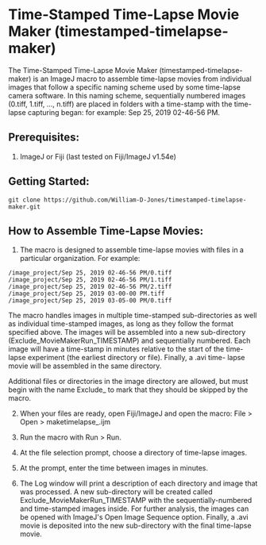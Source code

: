 # Time-Stamped Time-Lapse Movie Maker (timestamped-timelapse-maker)

The Time-Stamped Time-Lapse Movie Maker (timestamped-timelapse-maker) is an
ImageJ macro to assemble time-lapse movies from individual images that follow
a specific naming scheme used by some time-lapse camera software. In this
naming scheme, sequentially numbered images (0.tiff, 1.tiff, ..., n.tiff) are
placed in folders with a time-stamp with the time-lapse capturing began: 
for example: Sep 25, 2019 02-46-56 PM.

## Prerequisites:

1. ImageJ or Fiji (last tested on Fiji/ImageJ v1.54e)

## Getting Started:

```
git clone https://github.com/William-D-Jones/timestamped-timelapse-maker.git
```

## How to Assemble Time-Lapse Movies:

1. The macro is designed to assemble time-lapse movies with files in a
particular organization. For example:
```
/image_project/Sep 25, 2019 02-46-56 PM/0.tiff
/image_project/Sep 25, 2019 02-46-56 PM/1.tiff
/image_project/Sep 25, 2019 02-46-56 PM/2.tiff
/image_project/Sep 25, 2019 03-00-00 PM.tiff
/image_project/Sep 25, 2019 03-05-00 PM/0.tiff
```
The macro handles images in multiple time-stamped sub-directories as well
as individual time-stamped images, as long as they follow the format specified
above. The images will be assembled into a new sub-directory
(Exclude_MovieMakerRun_TIMESTAMP) and sequentially numbered.
Each image will have a time-stamp in minutes relative to the start of the
time-lapse experiment (the earliest directory or file). Finally, a .avi time-
lapse movie will be assembled in the same directory.

Additional files or directories in the image directory are allowed, but must
begin with the name Exclude_ to mark that they should be skipped by the macro.

2. When your files are ready, open Fiji/ImageJ and open the macro: 
File > Open > maketimelapse_.ijm

3. Run the macro with Run > Run.

4. At the file selection prompt, choose a directory of time-lapse images.

5. At the prompt, enter the time between images in minutes.

6. The Log window will print a description of each directory and image that
was processed. A new sub-directory will be created called
Exclude_MovieMakerRun_TIMESTAMP with the sequentially-numbered and time-stamped
images inside. For further analysis, the images can be opened with ImageJ's
Open Image Sequence option. Finally, a .avi movie is deposited into the new
sub-directory with the final time-lapse movie.

